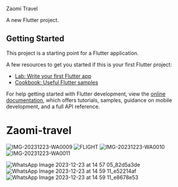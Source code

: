 Zaomi Travel

A new Flutter project.

## Getting Started

This project is a starting point for a Flutter application.

A few resources to get you started if this is your first Flutter project:

- [Lab: Write your first Flutter app](https://docs.flutter.dev/get-started/codelab)
- [Cookbook: Useful Flutter samples](https://docs.flutter.dev/cookbook)

For help getting started with Flutter development, view the
[online documentation](https://docs.flutter.dev/), which offers tutorials,
samples, guidance on mobile development, and a full API reference.
# Zaomi-travel
![IMG-20231223-WA0009](https://github.com/efwergethryh/Zaomi-travel/assets/94201610/a798f709-ff5d-414c-b1e5-40e9c699adda)
![FLIGHT](https://github.com/efwergethryh/Fixenter/assets/94201610/d971295d-81d9-4dd5-b0b1-c73c2ac268bc)
![IMG-20231223-WA0010](https://github.com/efwergethryh/Fixenter/assets/94201610/63c89b1a-5848-4080-93e2-043db55e67af)
![IMG-20231223-WA0011](https://github.com/efwergethryh/Fixenter/assets/94201610/5c1ca5d7-6ab8-46a8-b24c-daa54b2fc0e4)

![WhatsApp Image 2023-12-23 at 14 57 05_82d5a3de](https://github.com/efwergethryh/Fixenter/assets/94201610/8e6c9edf-8fdb-4b3f-aa81-c3dd2d721de3)
![WhatsApp Image 2023-12-23 at 14 59 11_e52214af](https://github.com/efwergethryh/Zaomi-travel/assets/94201610/3223e612-4e4e-426a-a6c0-1cb132d70136)
![WhatsApp Image 2023-12-23 at 14 59 11_e8678e53](https://github.com/efwergethryh/Zaomi-travel/assets/94201610/942317e1-5e00-49d6-8c3f-6d40756491d5)
